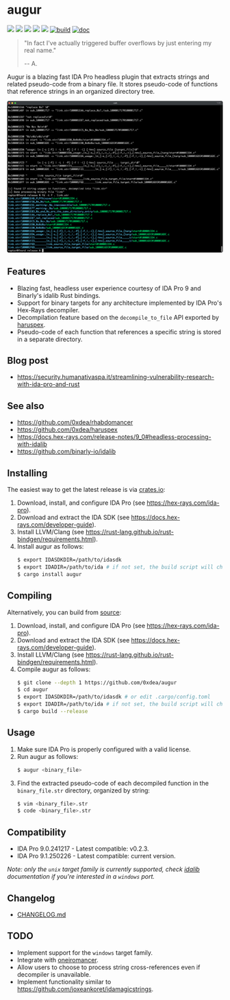 # augur

[![](https://img.shields.io/github/stars/0xdea/augur.svg?style=flat&color=yellow)](https://github.com/0xdea/augur)
[![](https://img.shields.io/crates/v/augur?style=flat&color=green)](https://crates.io/crates/augur)
[![](https://img.shields.io/crates/d/augur?style=flat&color=red)](https://crates.io/crates/augur)
[![](https://img.shields.io/badge/twitter-%400xdea-blue.svg)](https://twitter.com/0xdea)
[![](https://img.shields.io/badge/mastodon-%40raptor-purple.svg)](https://infosec.exchange/@raptor)
[![build](https://github.com/0xdea/augur/actions/workflows/build.yml/badge.svg)](https://github.com/0xdea/augur/actions/workflows/build.yml)
[![doc](https://github.com/0xdea/augur/actions/workflows/doc.yml/badge.svg)](https://github.com/0xdea/augur/actions/workflows/doc.yml)

> "In fact I've actually triggered buffer overflows by just entering my real name."
>
> -- A.

Augur is a blazing fast IDA Pro headless plugin that extracts strings and related pseudo-code from a binary file.
It stores pseudo-code of functions that reference strings in an organized directory tree.

![](https://raw.githubusercontent.com/0xdea/augur/master/.img/screen01.png)

## Features

* Blazing fast, headless user experience courtesy of IDA Pro 9 and Binarly's idalib Rust bindings.
* Support for binary targets for any architecture implemented by IDA Pro's Hex-Rays decompiler.
* Decompilation feature based on the `decompile_to_file` API exported by [haruspex](https://github.com/0xdea/haruspex).
* Pseudo-code of each function that references a specific string is stored in a separate directory.

## Blog post

* <https://security.humanativaspa.it/streamlining-vulnerability-research-with-ida-pro-and-rust>

## See also

* <https://github.com/0xdea/rhabdomancer>
* <https://github.com/0xdea/haruspex>
* <https://docs.hex-rays.com/release-notes/9_0#headless-processing-with-idalib>
* <https://github.com/binarly-io/idalib>

## Installing

The easiest way to get the latest release is via [crates.io](https://crates.io/crates/augur):

1. Download, install, and configure IDA Pro (see <https://hex-rays.com/ida-pro>).
2. Download and extract the IDA SDK (see <https://docs.hex-rays.com/developer-guide>).
3. Install LLVM/Clang (see <https://rust-lang.github.io/rust-bindgen/requirements.html>).
4. Install augur as follows:
    ```sh
    $ export IDASDKDIR=/path/to/idasdk
    $ export IDADIR=/path/to/ida # if not set, the build script will check common locations
    $ cargo install augur
    ```

## Compiling

Alternatively, you can build from [source](https://github.com/0xdea/augur):

1. Download, install, and configure IDA Pro (see <https://hex-rays.com/ida-pro>).
2. Download and extract the IDA SDK (see <https://docs.hex-rays.com/developer-guide>).
3. Install LLVM/Clang (see <https://rust-lang.github.io/rust-bindgen/requirements.html>).
4. Compile augur as follows:
    ```sh
    $ git clone --depth 1 https://github.com/0xdea/augur
    $ cd augur
    $ export IDASDKDIR=/path/to/idasdk # or edit .cargo/config.toml
    $ export IDADIR=/path/to/ida # if not set, the build script will check common locations
    $ cargo build --release
    ```

## Usage

1. Make sure IDA Pro is properly configured with a valid license.
2. Run augur as follows:
    ```sh
    $ augur <binary_file>
    ```
3. Find the extracted pseudo-code of each decompiled function in the `binary_file.str` directory, organized by string:
    ```sh
    $ vim <binary_file>.str
    $ code <binary_file>.str
    ```

## Compatibility

* IDA Pro 9.0.241217 - Latest compatible: v0.2.3.
* IDA Pro 9.1.250226 - Latest compatible: current version.

*Note: only the `unix` target family is currently supported, check [idalib](https://github.com/binarly-io/idalib)
documentation if you're interested in a `windows` port.*

## Changelog

* [CHANGELOG.md](CHANGELOG.md)

## TODO

* Implement support for the `windows` target family.
* Integrate with [oneiromancer](https://github.com/0xdea/oneiromancer).
* Allow users to choose to process string cross-references even if decompiler is unavailable.
* Implement functionality similar to <https://github.com/joxeankoret/idamagicstrings>.

